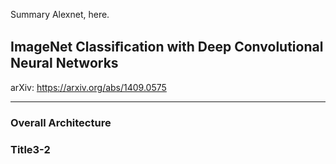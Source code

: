 Summary Alexnet, here.

## ImageNet Classiﬁcation with Deep Convolutional Neural Networks
arXiv: https://arxiv.org/abs/1409.0575

---

### Overall Architecture


### Title3-2


